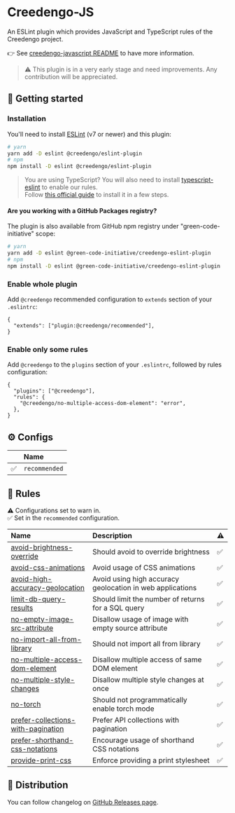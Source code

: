 # Creedengo-JS

An ESLint plugin which provides JavaScript and TypeScript rules of the Creedengo project.

👉 See [creedengo-javascript README](../README.md) to have more information.

> ⚠️ This plugin is in a very early stage and need improvements. Any contribution will be appreciated.

## 🚀 Getting started

### Installation

You'll need to install [ESLint](https://eslint.org/) (v7 or newer) and this plugin:

```sh
# yarn
yarn add -D eslint @creedengo/eslint-plugin
# npm
npm install -D eslint @creedengo/eslint-plugin
```

> You are using TypeScript? You will also need to install [typescript-eslint](https://typescript-eslint.io/) to enable
> our rules.\
> Follow [this official guide](https://typescript-eslint.io/getting-started) to install it in a few steps.

#### Are you working with a GitHub Packages registry?

The plugin is also available from GitHub npm registry under "green-code-initiative" scope:

```sh
# yarn
yarn add -D eslint @green-code-initiative/creedengo-eslint-plugin
# npm
npm install -D eslint @green-code-initiative/creedengo-eslint-plugin
```

### Enable whole plugin

Add `@creedengo` recommended configuration to `extends` section of your `.eslintrc`:

```jsonc
{
  "extends": ["plugin:@creedengo/recommended"],
}
```

### Enable only some rules

Add `@creedengo` to the `plugins` section of your `.eslintrc`, followed by rules configuration:

```jsonc
{
  "plugins": ["@creedengo"],
  "rules": {
    "@creedengo/no-multiple-access-dom-element": "error",
  },
}
```

## ⚙ Configs

<!-- begin auto-generated configs list -->

|    | Name          |
| :- | :------------ |
| ✅  | `recommended` |

<!-- end auto-generated configs list -->

## 🔨 Rules

<!-- begin auto-generated rules list -->

⚠️ Configurations set to warn in.\
✅ Set in the `recommended` configuration.

| Name                                                                                   | Description                                               | ⚠️ |
| :------------------------------------------------------------------------------------- | :-------------------------------------------------------- | :- |
| [avoid-brightness-override](docs/rules/avoid-brightness-override.md)                   | Should avoid to override brightness                       | ✅  |
| [avoid-css-animations](docs/rules/avoid-css-animations.md)                             | Avoid usage of CSS animations                             | ✅  |
| [avoid-high-accuracy-geolocation](docs/rules/avoid-high-accuracy-geolocation.md)       | Avoid using high accuracy geolocation in web applications | ✅  |
| [limit-db-query-results](docs/rules/limit-db-query-results.md)                         | Should limit the number of returns for a SQL query        | ✅  |
| [no-empty-image-src-attribute](docs/rules/no-empty-image-src-attribute.md)             | Disallow usage of image with empty source attribute       | ✅  |
| [no-import-all-from-library](docs/rules/no-import-all-from-library.md)                 | Should not import all from library                        | ✅  |
| [no-multiple-access-dom-element](docs/rules/no-multiple-access-dom-element.md)         | Disallow multiple access of same DOM element              | ✅  |
| [no-multiple-style-changes](docs/rules/no-multiple-style-changes.md)                   | Disallow multiple style changes at once                   | ✅  |
| [no-torch](docs/rules/no-torch.md)                                                     | Should not programmatically enable torch mode             | ✅  |
| [prefer-collections-with-pagination](docs/rules/prefer-collections-with-pagination.md) | Prefer API collections with pagination                    | ✅  |
| [prefer-shorthand-css-notations](docs/rules/prefer-shorthand-css-notations.md)         | Encourage usage of shorthand CSS notations                | ✅  |
| [provide-print-css](docs/rules/provide-print-css.md)                                   | Enforce providing a print stylesheet                      | ✅  |

<!-- end auto-generated rules list -->

## 🛒 Distribution

You can follow changelog on [GitHub Releases page](https://github.com/green-code-initiative/creedengo-javascript/releases).
